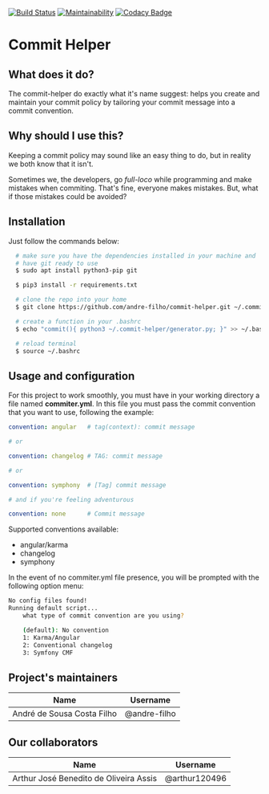 [![Build Status](https://travis-ci.org/andre-filho/commit-helper.svg?branch=master)](https://travis-ci.org/andre-filho/commit-helper)
[![Maintainability](https://api.codeclimate.com/v1/badges/0ef7545d395120222d77/maintainability)](https://codeclimate.com/github/andre-filho/commit-helper/maintainability)
[![Codacy Badge](https://api.codacy.com/project/badge/Grade/595af9a088cf44e19ec2679a8c2617f6)](https://www.codacy.com/app/andre-filho/commit-helper?utm_source=github.com&amp;utm_medium=referral&amp;utm_content=andre-filho/commit-helper&amp;utm_campaign=Badge_Grade)

# Commit Helper
## What does it do?
The commit-helper do exactly what it's name suggest: helps you create and maintain your commit policy by tailoring your commit message into a commit convention.

## Why should I use this?
Keeping a commit policy may sound like an easy thing to do, but in reality we both know that it isn't.

Sometimes we, the developers, go _full-loco_ while programming and make mistakes when commiting. That's fine, everyone makes mistakes. But, what if those mistakes could be avoided?

## Installation

Just follow the commands below:

```bash
  # make sure you have the dependencies installed in your machine and
  # have git ready to use
  $ sudo apt install python3-pip git

  $ pip3 install -r requirements.txt

  # clone the repo into your home
  $ git clone https://github.com/andre-filho/commit-helper.git ~/.commit-helper

  # create a function in your .bashrc
  $ echo "commit(){ python3 ~/.commit-helper/generator.py; }" >> ~/.bashrc

  # reload terminal
  $ source ~/.bashrc
```

## Usage and configuration

For this project to work smoothly, you must have in your working directory a file named **commiter.yml**. In this file you must pass the commit convention that you want to use, following the example:

```yaml
convention: angular   # tag(context): commit message

# or

convention: changelog # TAG: commit message

# or

convention: symphony  # [Tag] commit message

# and if you're feeling adventurous

convention: none      # Commit message
```

Supported conventions available:
<!-- list here all tags that are used in configuration file -->

 - angular/karma
 - changelog
 - symphony

In the event of no commiter.yml file presence, you will be prompted with the following option menu:

```bash
No config files found!
Running default script...
    what type of commit convention are you using?

    (default): No convention
    1: Karma/Angular
    2: Conventional changelog
    3: Symfony CMF

```



## Project's maintainers
| **Name** | **Username** |
| :--------: | :-----: |
| André de Sousa Costa Filho | @andre-filho |

## Our collaborators
| **Name** | **Username** |
| :------: | :----------: |
| Arthur José Benedito de Oliveira Assis | @arthur120496 |

